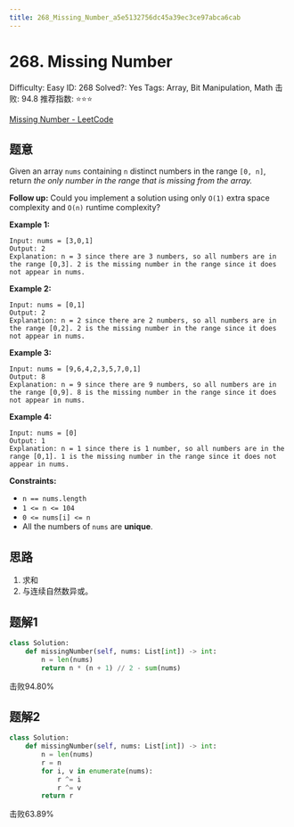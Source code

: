 ```yaml
---
title: 268_Missing_Number_a5e5132756dc45a39ec3ce97abca6cab
---
```


# 268. Missing Number

Difficulty: Easy
ID: 268
Solved?: Yes
Tags: Array, Bit Manipulation, Math
击败: 94.8
推荐指数: ⭐⭐⭐

[Missing Number - LeetCode](https://leetcode.com/problems/missing-number/)

## 题意

Given an array `nums` containing `n` distinct numbers in the range `[0, n]`, return *the only number in the range that is missing from the array.*

**Follow up:** Could you implement a solution using only `O(1)` extra space complexity and `O(n)` runtime complexity?

**Example 1:**

```
Input: nums = [3,0,1]
Output: 2
Explanation: n = 3 since there are 3 numbers, so all numbers are in the range [0,3]. 2 is the missing number in the range since it does not appear in nums.

```

**Example 2:**

```
Input: nums = [0,1]
Output: 2
Explanation: n = 2 since there are 2 numbers, so all numbers are in the range [0,2]. 2 is the missing number in the range since it does not appear in nums.

```

**Example 3:**

```
Input: nums = [9,6,4,2,3,5,7,0,1]
Output: 8
Explanation: n = 9 since there are 9 numbers, so all numbers are in the range [0,9]. 8 is the missing number in the range since it does not appear in nums.

```

**Example 4:**

```
Input: nums = [0]
Output: 1
Explanation: n = 1 since there is 1 number, so all numbers are in the range [0,1]. 1 is the missing number in the range since it does not appear in nums.

```

**Constraints:**

- `n == nums.length`
- `1 <= n <= 104`
- `0 <= nums[i] <= n`
- All the numbers of `nums` are **unique**.

## 思路

1. 求和
2. 与连续自然数异或。

## 题解1

```python
class Solution:
    def missingNumber(self, nums: List[int]) -> int:
        n = len(nums)
        return n * (n + 1) // 2 - sum(nums)
```

击败94.80%

## 题解2

```python
class Solution:
    def missingNumber(self, nums: List[int]) -> int:
        n = len(nums)
        r = n
        for i, v in enumerate(nums):
            r ^= i
            r ^= v
        return r
```

击败63.89%